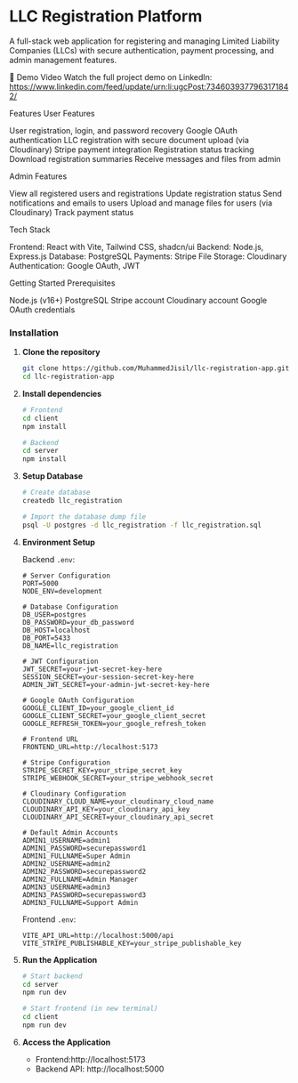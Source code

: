 # LLC Registration Platform

A full-stack web application for registering and managing Limited Liability Companies (LLCs) with secure authentication, payment processing, and admin management features.

🎥 Demo Video
Watch the full project demo on LinkedIn: https://www.linkedin.com/feed/update/urn:li:ugcPost:7346039377963171842/

Features
User Features

User registration, login, and password recovery
Google OAuth authentication
LLC registration with secure document upload (via Cloudinary)
Stripe payment integration
Registration status tracking
Download registration summaries
Receive messages and files from admin

Admin Features

View all registered users and registrations
Update registration status
Send notifications and emails to users
Upload and manage files for users (via Cloudinary)
Track payment status

Tech Stack

Frontend: React with Vite, Tailwind CSS, shadcn/ui
Backend: Node.js, Express.js
Database: PostgreSQL
Payments: Stripe
File Storage: Cloudinary
Authentication: Google OAuth, JWT

Getting Started
Prerequisites

Node.js (v16+)
PostgreSQL
Stripe account
Cloudinary account
Google OAuth credentials

### Installation

1. **Clone the repository**
   ```bash
   git clone https://github.com/MuhammedJisil/llc-registration-app.git
   cd llc-registration-app
   ```

2. **Install dependencies**
   ```bash
   # Frontend
   cd client
   npm install
   
   # Backend
   cd server
   npm install
   ```

3. **Setup Database**
   ```bash
   # Create database
   createdb llc_registration
   
   # Import the database dump file
   psql -U postgres -d llc_registration -f llc_registration.sql
   ```

4. **Environment Setup**
   
   Backend `.env`:
   ```env
   # Server Configuration
   PORT=5000
   NODE_ENV=development
   
   # Database Configuration
   DB_USER=postgres
   DB_PASSWORD=your_db_password
   DB_HOST=localhost
   DB_PORT=5433
   DB_NAME=llc_registration
   
   # JWT Configuration
   JWT_SECRET=your-jwt-secret-key-here
   SESSION_SECRET=your-session-secret-key-here
   ADMIN_JWT_SECRET=your-admin-jwt-secret-key-here
   
   # Google OAuth Configuration
   GOOGLE_CLIENT_ID=your_google_client_id
   GOOGLE_CLIENT_SECRET=your_google_client_secret
   GOOGLE_REFRESH_TOKEN=your_google_refresh_token
   
   # Frontend URL
   FRONTEND_URL=http://localhost:5173
   
   # Stripe Configuration
   STRIPE_SECRET_KEY=your_stripe_secret_key
   STRIPE_WEBHOOK_SECRET=your_stripe_webhook_secret
   
   # Cloudinary Configuration
   CLOUDINARY_CLOUD_NAME=your_cloudinary_cloud_name
   CLOUDINARY_API_KEY=your_cloudinary_api_key
   CLOUDINARY_API_SECRET=your_cloudinary_api_secret
   
   # Default Admin Accounts
   ADMIN1_USERNAME=admin1
   ADMIN1_PASSWORD=securepassword1
   ADMIN1_FULLNAME=Super Admin
   ADMIN2_USERNAME=admin2
   ADMIN2_PASSWORD=securepassword2
   ADMIN2_FULLNAME=Admin Manager
   ADMIN3_USERNAME=admin3
   ADMIN3_PASSWORD=securepassword3
   ADMIN3_FULLNAME=Support Admin
   ```
   
   Frontend `.env`:
   ```env
   VITE_API_URL=http://localhost:5000/api
   VITE_STRIPE_PUBLISHABLE_KEY=your_stripe_publishable_key
   ```

5. **Run the Application**
   ```bash
   # Start backend
   cd server
   npm run dev
   
   # Start frontend (in new terminal)
   cd client
   npm run dev
   ```

6. **Access the Application**
   - Frontend:http://localhost:5173
   - Backend API: http://localhost:5000

